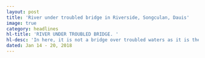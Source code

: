 ```yaml
---
layout: post
title: 'River under troubled bridge in Riverside, Songculan, Dauis'
image: true
category: headlines
hl-title: 'RIVER UNDER TROUBLED BRIDGE. '
hl-desc: 'In here, it is not a bridge over troubled waters as it is the other way around. The Riverside Bridge in SongculanDauis town collapsed while being under repair by a private contractor. Engr. Francis Flores of the 1st Highway Engineering District admitted that there was a problem in the counter weight which led to its break down. Flores promised that the facility will be restored by March this year. (Foto courtesy of Alan Mangmang FB account)'
dated: Jan 14 - 20, 2018
---
```

